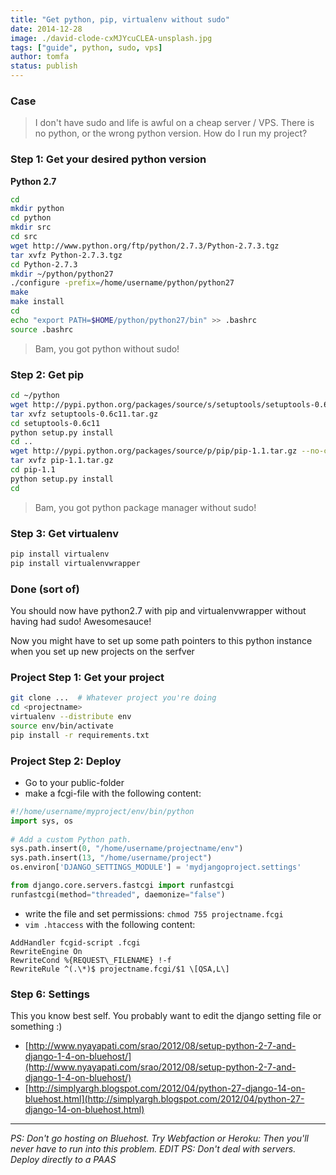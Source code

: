 ```yaml
---
title: "Get python, pip, virtualenv without sudo"
date: 2014-12-28
image: ./david-clode-cxMJYcuCLEA-unsplash.jpg
tags: ["guide", python, sudo, vps]
author: tomfa
status: publish
---
```


### Case

> I don't have sudo and life is awful on a cheap server / VPS. There is no python, or the wrong python version. How do I run my project?

### Step 1: Get your desired python version

**Python 2.7**

```bash
cd
mkdir python
cd python
mkdir src
cd src
wget http://www.python.org/ftp/python/2.7.3/Python-2.7.3.tgz
tar xvfz Python-2.7.3.tgz
cd Python-2.7.3
mkdir ~/python/python27
./configure -prefix=/home/username/python/python27
make
make install
cd
echo "export PATH=$HOME/python/python27/bin" >> .bashrc
source .bashrc
```

> Bam, you got python without sudo!

### Step 2: Get pip

```bash
cd ~/python
wget http://pypi.python.org/packages/source/s/setuptools/setuptools-0.6c11.tar.gz --no-check-certificate
tar xvfz setuptools-0.6c11.tar.gz
cd setuptools-0.6c11
python setup.py install
cd ..
wget http://pypi.python.org/packages/source/p/pip/pip-1.1.tar.gz --no-check-certificate
tar xvfz pip-1.1.tar.gz
cd pip-1.1
python setup.py install
cd 
```

> Bam, you got python package manager without sudo!

### Step 3: Get virtualenv

```bash
pip install virtualenv
pip install virtualenvwrapper

```

### Done (sort of)

You should now have python2.7 with pip and virtualenvwrapper without having 
had sudo! Awesomesauce!

Now you might have to set up some path pointers to this python instance when
you set up new projects on the serfver

### Project Step 1: Get your project

```bash
git clone ...  # Whatever project you're doing
cd <projectname>
virtualenv --distribute env
source env/bin/activate
pip install -r requirements.txt
```

### Project Step 2: Deploy

*   Go to your public-folder
*   make a fcgi-file with the following content:

```python
#!/home/username/myproject/env/bin/python
import sys, os
 
# Add a custom Python path.
sys.path.insert(0, "/home/username/projectname/env")
sys.path.insert(13, "/home/username/project")
os.environ['DJANGO_SETTINGS_MODULE'] = 'mydjangoproject.settings'

from django.core.servers.fastcgi import runfastcgi
runfastcgi(method="threaded", daemonize="false")
```

*   write the file and set permissions: `chmod 755 projectname.fcgi`
*   `vim .htaccess` with the following content:

```
AddHandler fcgid-script .fcgi
RewriteEngine On
RewriteCond %{REQUEST\_FILENAME} !-f
RewriteRule ^(.\*)$ projectname.fcgi/$1 \[QSA,L\]
```

### Step 6: Settings

This you know best self. You probably want to edit the django setting file or something :) 

- [http://www.nyayapati.com/srao/2012/08/setup-python-2-7-and-django-1-4-on-bluehost/](http://www.nyayapati.com/srao/2012/08/setup-python-2-7-and-django-1-4-on-bluehost/)
- [http://simplyargh.blogspot.com/2012/04/python-27-django-14-on-bluehost.html](http://simplyargh.blogspot.com/2012/04/python-27-django-14-on-bluehost.html) 

***

_PS: Don't go hosting on Bluehost. Try Webfaction or Heroku: Then you'll never have to run into this problem._
_EDIT PS: Don't deal with servers. Deploy directly to a PAAS_
